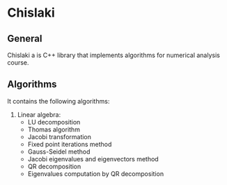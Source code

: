 # Chislaki

## General
Chislaki a is C++ library that implements algorithms
for numerical analysis course.

## Algorithms
It contains the following algorithms:
1. Linear algebra:
    * LU decomposition
    * Thomas algorithm
    * Jacobi transformation
    * Fixed point iterations method
    * Gauss-Seidel method
    * Jacobi eigenvalues and eigenvectors method
    * QR decomposition
    * Eigenvalues computation by QR decomposition
